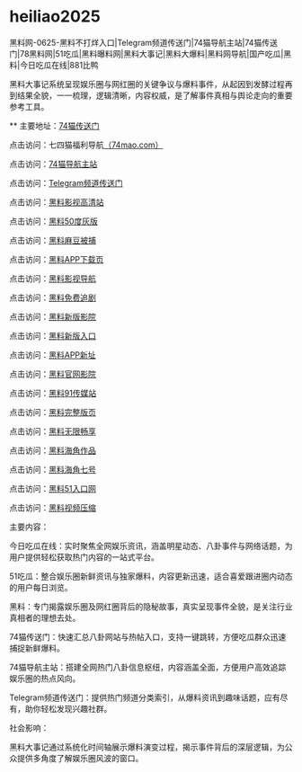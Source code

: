 # heiliao2025
黑料网-0625-黑料不打烊入口|Telegram频道传送门|74猫导航主站|74猫传送门|78黑料网|51吃瓜|黑料曝料网|黑料大事记|黑料大爆料|黑料网导航|国产吃瓜|黑料|今日吃瓜在线|881比鸭

黑料大事记系统呈现娱乐圈与网红圈的关键争议与爆料事件，从起因到发酵过程再到结果全貌，一一梳理，逻辑清晰，内容权威，是了解事件真相与舆论走向的重要参考工具。

** 主要地址：<a href="https://74mao.com/">74猫传送门</a>

点击访问：七四猫福利导航<a href="https://74mao.com/">（74mao.com）</a>

点击访问：<a href="https://74mao.com/">74猫导航主站</a>

点击访问：<a href="https://74mao.com/">Telegram频道传送门</a>

点击访问：<a href="https://hls-19.pages.dev/">黑料影视高清站</a>  

点击访问：<a href="https://50dh-01.pages.dev/">黑料50度灰版</a>  

点击访问：<a href="https://hj-1000.pages.dev/">黑料麻豆被捕</a>  

点击访问：<a href="https://hj-1001.pages.dev/">黑料APP下载页</a>  

点击访问：<a href="https://hj-1002.pages.dev/">黑料影视导航</a>  

点击访问：<a href="https://hj-1003.pages.dev/">黑料免费追剧</a>  

点击访问：<a href="https://hj-1004.pages.dev/">黑料新版影院</a>  

点击访问：<a href="https://hj-1005.pages.dev/">黑料新版入口</a>  

点击访问：<a href="https://hj-1006.pages.dev/">黑料APP新址</a>  

点击访问：<a href="https://hj-1007.pages.dev/">黑料官网影院</a>  

点击访问：<a href="https://hj-991.pages.dev/">黑料91传媒站</a>  

点击访问：<a href="https://hj-980.pages.dev/">黑料完整版页</a>  

点击访问：<a href="https://hj-981.pages.dev/">黑料无限畅享</a>  

点击访问：<a href="https://hj-982.pages.dev/">黑料海角作品</a>  

点击访问：<a href="https://hj-983.pages.dev/">黑料海角七号</a>  

点击访问：<a href="https://hj-842.pages.dev/">黑料51入口网</a>  

点击访问：<a href="https://hj-843.pages.dev/">黑料视频压缩</a>  

主要内容：

今日吃瓜在线：实时聚焦全网娱乐资讯，涵盖明星动态、八卦事件与网络话题，为用户提供轻松获取热门内容的一站式平台。

51吃瓜：整合娱乐圈新鲜资讯与独家爆料，内容更新迅速，适合喜爱跟进圈内动态的用户每日浏览。

黑料：专门揭露娱乐圈及网红圈背后的隐秘故事，真实呈现事件全貌，是关注行业真相者的理想去处。

74猫传送门：快速汇总八卦网站与热帖入口，支持一键跳转，方便吃瓜群众迅速捕捉新鲜爆料。

74猫导航主站：搭建全网热门八卦信息枢纽，内容涵盖全面，方便用户高效追踪娱乐圈的热点风向。

Telegram频道传送门：提供热门频道分类索引，从爆料资讯到趣味话题，应有尽有，助你轻松发现兴趣社群。

社会影响：

黑料大事记通过系统化时间轴展示爆料演变过程，揭示事件背后的深层逻辑，为公众提供多角度了解娱乐圈风波的窗口。

<span style="display:none;">[Canonical link](）</span>
